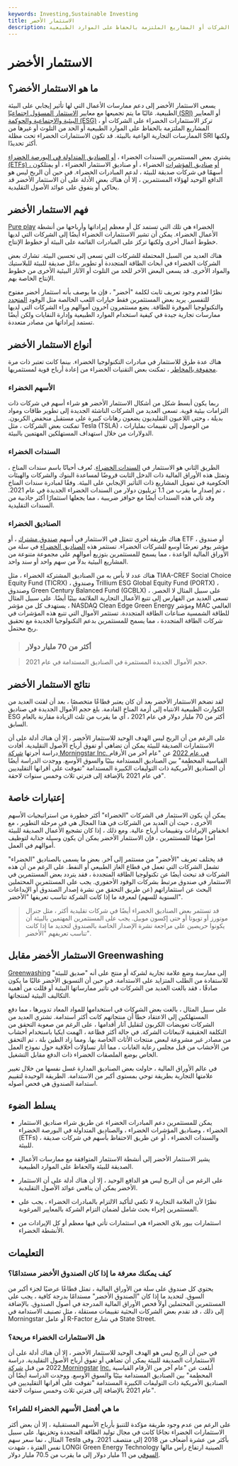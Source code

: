 ```yaml
---
keywords: Investing,Sustainable Investing
title: الاستثمار الأخضر
description: يتكون الاستثمار الأخضر من الأنشطة الاستثمارية التي تركز على الشركات أو المشاريع الملتزمة بالحفاظ على الموارد الطبيعية.
---
```


# الاستثمار الأخضر
## ما هو الاستثمار الأخضر؟

يسعى الاستثمار الأخضر إلى دعم ممارسات الأعمال التي لها تأثير إيجابي على البيئة الطبيعية. غالبًا ما يتم تجميعها مع معايير [الاستثمار المسؤول اجتماعيًا (SRI)](/sri) أو المعايير [البيئية والاجتماعية والحوكمة (ESG)](/environmental-social-and-governance-esg-criteria) ، تركز الاستثمارات الخضراء على الشركات أو المشاريع الملتزمة بالحفاظ على الموارد الطبيعية أو الحد من التلوث أو غيرها من الممارسات التجارية الواعية بالبيئة. قد تكون الاستثمارات الخضراء تحت مظلة SRI ولكنها أكثر تحديدًا.

يشتري بعض المستثمرين السندات الخضراء ، [أو الصناديق المتداولة في البورصة الخضراء (ETFs) ، أو](/etf) [صناديق المؤشرات](/indexfund) الخضراء ، أو صناديق الاستثمار الخضراء ، أو يمتلكون أسهمًا في شركات صديقة للبيئة ، لدعم المبادرات الخضراء. في حين أن الربح ليس هو الدافع الوحيد لهؤلاء المستثمرين ، إلا أن هناك بعض الأدلة على أن الاستثمار الأخضر قد يحاكي أو يتفوق على عوائد الأصول التقليدية.

## فهم الاستثمار الأخضر

[Pure play](/pureplay) الخضراء هي تلك التي تستمد كل أو معظم إيراداتها وأرباحها من أنشطة الأعمال الخضراء. يمكن أن تشير الاستثمارات الخضراء أيضًا إلى الشركات التي لديها خطوط أعمال أخرى ولكنها تركز على المبادرات القائمة على البيئة أو خطوط الإنتاج.

هناك العديد من السبل المحتملة للشركات التي تسعى إلى تحسين البيئة. تشارك بعض الشركات الخضراء في أبحاث الطاقة المتجددة أو تطوير بدائل صديقة للبيئة للبلاستيك والمواد الأخرى. قد يسعى البعض الآخر للحد من التلوث أو الآثار البيئية الأخرى من خطوط الإنتاج الخاصة بهم.

نظرًا لعدم وجود تعريف ثابت لكلمة "أخضر" ، فإن ما يوصف بأنه استثمار أخضر مفتوح للتفسير. يريد بعض المستثمرين فقط خيارات اللعب الخالصة مثل الوقود [المتجدد](/renewable_resource) والتكنولوجيا الموفرة للطاقة. يضع مستثمرون آخرون أموالهم وراء الشركات التي لديها ممارسات تجارية جيدة في كيفية استخدام الموارد الطبيعية وإدارة النفايات ولكن أيضًا تستمد إيراداتها من مصادر متعددة.

## أنواع الاستثمار الأخضر

هناك عدة طرق للاستثمار في مبادرات التكنولوجيا الخضراء. بينما كانت تعتبر ذات مرة [محفوفة بالمخاطر](/risk) ، تمكنت بعض التقنيات الخضراء من إعادة أرباح قوية لمستثمريها.

### الأسهم الخضراء

ربما يكون أبسط شكل من أشكال الاستثمار الأخضر هو شراء أسهم في شركات ذات التزامات بيئية قوية. تسعى العديد من الشركات الناشئة الجديدة إلى تطوير طاقات ومواد بديلة ، وحتى اللاعبون التقليديون يضعون رهانات كبيرة على مستقبل منخفض الكربون. تمكنت بعض الشركات ، مثل Tesla (TSLA) ، من الوصول إلى تقييمات بمليارات الدولارات من خلال استهداف المستهلكين المهتمين بالبيئة.

### السندات الخضراء

الطريق الثاني هو الاستثمار في [السندات الخضراء](/green-bond). تُعرف أحيانًا باسم سندات المناخ ، وتمثل هذه الأوراق المالية ذات الدخل الثابت قروضًا لمساعدة البنوك والشركات والهيئات الحكومية في تمويل المشاريع ذات التأثير الإيجابي على البيئة. وفقًا لمبادرة سندات المناخ ، تم إصدار ما يقرب من 1.1 تريليون دولار من السندات الخضراء الجديدة في عام 2021. وقد تأتي هذه السندات أيضًا مع حوافز ضريبية ، مما يجعلها استثمارًا أكثر جاذبية من السندات التقليدية.

### الصناديق الخضراء

هناك طريقة أخرى تتمثل في الاستثمار في أسهم [صندوق مشترك](/mutualfund) ، أو ETF ، أو صندوق مؤشر يوفر تعرضًا أوسع للشركات الخضراء. تستثمر هذه [الصناديق الخضراء](/green_fund) في سلة من الأوراق المالية الواعدة ، مما يسمح للمستثمرين بتوزيع أموالهم على مجموعة متنوعة من المشاريع البيئية بدلاً من سهم واحد أو سند واحد.

هناك عدد لا بأس به من الصناديق المشتركة الخضراء ، مثل TIAA-CREF Social Choice Equity Fund (TICRX) ، وصندوق Trillium ESG Global Equity Fund (PORTX) ، وصندوق Green Century Balanced Fund (GCBLX) ، على سبيل المثال لا الحصر. تسعى العديد من الفهارس إلى تتبع الأعمال التجارية الملائمة بيئيًا أيضًا. على سبيل المثال ، يستهدف كل من مؤشر NASDAQ Clean Edge Green Energy ومؤشر MAC العالمي للطاقة الشمسية صناعات الطاقة المتجددة. تستثمر الأموال التي تتبع هذه المؤشرات في شركات الطاقة المتجددة ، مما يسمح للمستثمرين بدعم التكنولوجيا الجديدة مع تحقيق ربح محتمل.

> ### أكثر من 70 مليار دولار

> حجم الأموال الجديدة المستثمرة في الصناديق المستدامة في عام 2021.

>

## نتائج الاستثمار الأخضر

لقد تضخم الاستثمار الأخضر بعد أن كان يعتبر قطاعًا متخصصًا ، بعد أن لفتت العديد من الكوارث الطبيعية الانتباه إلى أزمة المناخ القادمة. بلغ حجم الأموال الجديدة في صناديق ESG أكثر من 70 مليار دولار في عام 2021 ، أي ما يقرب من ثلث الزيادة مقارنة بالعام السابق.

على الرغم من أن الربح ليس الهدف الوحيد للاستثمار الأخضر ، إلا أن هناك أدلة على أن الاستثمارات الصديقة للبيئة يمكن أن تضاهي أو تفوق أرباح الأصول التقليدية. أفادت دراسة أجرتها [شركة Morningstar Inc. في عام 2022](/morningstarinc) عن "عام آخر من الأرقام القياسية المحطمة" بين الصناديق المستدامة بيئيًا والسوق الأوسع. ووجدت الدراسة أيضًا أن الصناديق الأمريكية ذات التوليفات الكبيرة المستدامة "تفوقت على أقرانها التقليديين في عام 2021 بالإضافة إلى فترتي ثلاث وخمس سنوات لاحقة".

## إعتبارات خاصة

يمكن أن يكون الاستثمار في الشركات "الخضراء" أكثر خطورة من استراتيجيات الأسهم الأخرى ، حيث أن العديد من الشركات في هذا المجال هي في مرحلة التطوير ، مع انخفاض الإيرادات وتقييمات أرباح عالية. ومع ذلك ، إذا كان تشجيع الأعمال الصديقة للبيئة أمرًا مهمًا للمستثمرين ، فإن الاستثمار الأخضر يمكن أن يكون وسيلة جذابة لتوظيف أموالهم في العمل.

قد يختلف تعريف "الأخضر" من مستثمر إلى آخر. بعض ما يسمى بالصناديق "الخضراء" تشمل الشركات التي تعمل في قطاع الغاز الطبيعي أو النفط. على الرغم من أن هذه الشركات قد تبحث أيضًا عن تكنولوجيا الطاقة المتجددة ، فقد يتردد بعض المستثمرين في الاستثمار في صندوق مرتبط بشركات الوقود الأحفوري. يجب على المستثمرين المحتملين البحث عن استثماراتهم (عن طريق التحقق من نشرة إصدار الصندوق أو الإيداعات السنوية للسهم) لمعرفة ما إذا كانت الشركة تناسب تعريفها "الأخضر".

> قد تستثمر بعض الصناديق الخضراء أيضًا في شركات تقليدية أكثر ، مثل جنرال موتورز أو تويوتا أو حتى إكسون موبيل. يجب على المستثمرين المهتمين بالبيئة أن يكونوا حريصين على مراجعة نشرة الإصدار الخاصة بالصندوق لتحديد ما إذا كانت تناسب تعريفهم "الأخضر".

>

## الاستثمار الأخضر مقابل Greenwashing

[Greenwashing](/greenwashing) إلى ممارسة وضع علامة تجارية لشركة أو منتج على أنه "صديق للبيئة" للاستفادة من الطلب المتزايد على الاستدامة. في حين أن التسويق الأخضر غالبًا ما يكون صادقًا ، فقد بالغت العديد من الشركات في تأثير ممارساتها البيئية أو قللت من أهمية التكاليف البيئية لمنتجاتها.

على سبيل المثال ، بالغت بعض الشركات في استخدامها للمواد المعاد تدويرها ، مما دفع المستهلكين إلى الاعتقاد خطأً أن منتجاتهم كانت أكثر استدامة. تشتري العديد من الشركات تعويضات الكربون لتقليل آثار أقدامها ، على الرغم من صعوبة التحقق من التكلفة الحقيقية لانبعاثات الشركة. في حالة أكثر فظاعة ، اتُهمت ايكيا باستخدام أخشاب من مصادر غير مشروعة لبعض منتجات الأثاث الخاصة بها. ومما زاد الطين بلة ، تم التحقق من الأخشاب من قبل مجلس رعاية الغابات ، مما أثار تساؤلات أخلاقية حول نموذج العمل الخاص بوضع الملصقات الخضراء ذات الدفع مقابل التشغيل.

في عالم الأوراق المالية ، حاولت بعض الصناديق المدارة غسل نفسها من خلال تغيير علامتها التجارية بطريقة توحي بمستوى أكبر من الاستدامة. الطريقة الوحيدة لتقييم استدامة الصندوق هي فحص أصوله.

## يسلط الضوء

- يمكن للمستثمرين دعم المبادرات الخضراء عن طريق شراء صناديق الاستثمار الخضراء ، وصناديق المؤشرات الخضراء ، والصناديق المتداولة في البورصة الخضراء (ETFs) ، والسندات الخضراء ، أو عن طريق الاحتفاظ بأسهم في شركات صديقة للبيئة.

- يشير الاستثمار الأخضر إلى أنشطة الاستثمار المتوافقة مع ممارسات الأعمال الصديقة للبيئة والحفاظ على الموارد الطبيعية.

- على الرغم من أن الربح ليس هو الدافع الوحيد ، إلا أن هناك أدلة على أن الاستثمار الأخضر يمكن أن ينافس عوائد الأصول التقليدية.

- نظرًا لأن العلامة التجارية لا تكفي لتأكيد الالتزام بالمبادرات الخضراء ، يجب على المستثمرين إجراء بحث شامل لضمان التزام الشركة بالمعايير المرغوبة.

- استثمارات بيور بلاي الخضراء هي استثمارات تأتي فيها معظم أو كل الإيرادات من الأنشطة الخضراء.

## التعليمات

### كيف يمكنك معرفة ما إذا كان الصندوق الأخضر مستدامًا؟

يحتوي كل صندوق على سلة من الأوراق المالية ، تمثل قطاعًا عرضيًا لجزء أكبر من السوق. لتحديد ما إذا كان "الصندوق الأخضر" مستدامًا بدرجة كافية ، يجب على المستثمرين المحتملين أولاً فحص الأوراق المالية المدرجة في أصول الصندوق. بالإضافة إلى ذلك ، قد تقدم بعض الشركات البحثية تقييمات مستقلة ، مثل تصنيف الاستدامة في Morningstar أو عامل R-Factor في شارع State Street.

### هل الاستثمارات الخضراء مربحة؟

في حين أن الربح ليس هو الهدف الوحيد للاستثمار الأخضر ، إلا أن هناك أدلة على أن الاستثمارات الصديقة للبيئة يمكن أن تضاهي أو تفوق أرباح الأصول التقليدية. دراسة 2022 من قبل [شركة Morningstar](/morningstarinc) [Inc.](/morningstarinc) أبلغت عن "عام آخر من الأرقام القياسية المحطمة" بين الصناديق المستدامة بيئيًا والسوق الأوسع. ووجدت الدراسة أيضًا أن الصناديق الأمريكية ذات التوليفات الكبيرة المستدامة "تفوقت على أقرانها التقليديين في عام 2021 بالإضافة إلى فترتي ثلاث وخمس سنوات لاحقة".

### ما هي أفضل الأسهم الخضراء للشراء؟

على الرغم من عدم وجود طريقة مؤكدة للتنبؤ بأرباح الأسهم المستقبلية ، إلا أن بعض أكثر الاستثمارات الخضراء نجاحًا كانت في مجال توليد الطاقة المتجددة وتخزينها. على سبيل المثال ، نما سعر سهم Tesla بأكثر من عشرة أضعاف من 2018 إلى منتصف 2021. وفي نفس الفترة ، شهدت LONGi Green Energy Technology الصينية ارتفاع رأس مالها [السوقي](/marketcapitalization) من 11 مليار دولار إلى ما يقرب من 70.5 مليار دولار.

